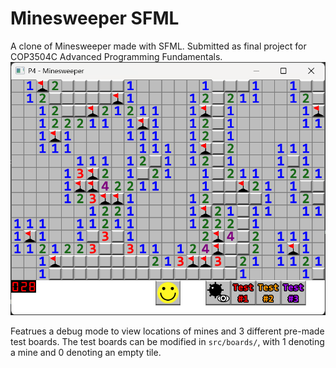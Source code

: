 <H1> Minesweeper SFML </h1>
A clone of Minesweeper made with SFML. Submitted as final project for COP3504C Advanced Programming Fundamentals. 

<img src="images/screenshot.png"  width="600"/>

Featrues a debug mode to view locations of mines and 3 different pre-made test boards. The test boards can be modified in `src/boards/`, with 1 denoting a mine and 0 denoting an empty tile.